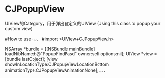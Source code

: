 # CJPopupView
UIView的Category，用于弹出自定义的UIView
 (Using this class to popup your custom view)

#How to use
、、、
#import <UIView+CJPopupView.h>

NSArray *bundle = [[NSBundle mainBundle] loadNibNamed:@"PopupFindPasd" owner:self options:nil];
UIView *view = [bundle lastObject];
[view showInLocationType:CJPopupViewLocationBottom animationType:CJPopupViewAnimationNone];
、、、

